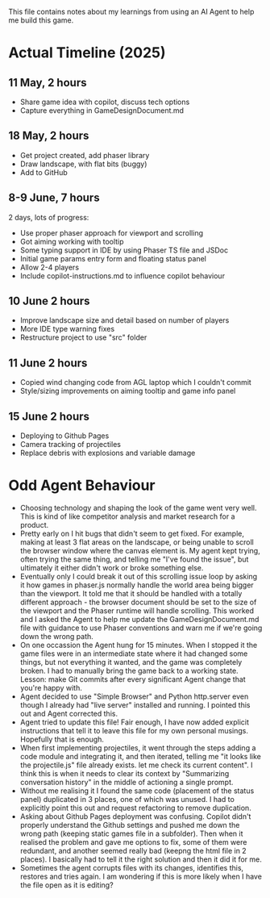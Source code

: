 This file contains notes about my learnings from using an AI Agent to help me build this game.

# Actual Timeline (2025)

## 11 May, 2 hours

- Share game idea with copilot, discuss tech options
- Capture everything in GameDesignDocument.md

## 18 May, 2 hours

- Get project created, add phaser library
- Draw landscape, with flat bits (buggy)
- Add to GitHub

## 8-9 June, 7 hours

2 days, lots of progress:
- Use proper phaser approach for viewport and scrolling
- Got aiming working with tooltip
- Some typing support in IDE by using Phaser TS file and JSDoc
- Initial game params entry form and floating status panel
- Allow 2-4 players
- Include copilot-instructions.md to influence copilot behaviour

## 10 June 2 hours
- Improve landscape size and detail based on number of players
- More IDE type warning fixes
- Restructure project to use "src" folder

## 11 June 2 hours
- Copied wind changing code from AGL laptop which I couldn't commit
- Style/sizing improvements on aiming tooltip and game info panel

## 15 June 2 hours
- Deploying to Github Pages
- Camera tracking of projectiles
- Replace debris with explosions and variable damage

# Odd Agent Behaviour

- Choosing technology and shaping the look of the game went very well. This is kind of like competitor analysis and market research for a product.
- Pretty early on I hit bugs that didn't seem to get fixed. For example, making at least 3 flat areas on the landscape, or being unable to scroll the browser window where the canvas element is. My agent kept trying, often trying the same thing, and telling me "I've found the issue", but ultimately it either didn't work or broke something else.
- Eventually only I could break it out of this scrolling issue loop by asking it how games in phaser.js normally handle the world area being bigger than the viewport. It told me that it should be handled with a totally different approach - the browser document should be set to the size of the viewport and the Phaser runtime will handle scrolling. This worked and I asked the Agent to help me update the GameDesignDocument.md file with guidance to use Phaser conventions and warn me if we're going down the wrong path.
- On one occassion the Agent hung for 15 minutes. When I stopped it the game files were in an intermediate state where it had changed some things, but not everything it wanted, and the game was completely broken. I had to manually bring the game back to a working state. Lesson: make Git commits after every significant Agent change that you're happy with.
- Agent decided to use "Simple Browser" and Python http.server even though I already had "live server" installed and running. I pointed this out and Agent corrected this.
- Agent tried to update this file! Fair enough, I have now added explicit instructions that tell it to leave this file for my own personal musings. Hopefully that is enough.
- When first implementing projectiles, it went through the steps adding a code module and integrating it, and then iterated, telling me "it looks like the projectile.js" file already exists. let me check its current content". I think this is when it needs to clear its context by "Summarizing conversation history" in the middle of actioning a single prompt.
- Without me realising it I found the same code (placement of the status panel) duplicated in 3 places, one of which was unused. I had to explicitly point this out and request refactoring to remove duplication.
- Asking about Github Pages deployment was confusing. Copilot didn't properly understand the Github settings and pushed me down the wrong path (keeping static games file in a subfolder). Then when it realised the problem and gave me options to fix, some of them were redundant, and another seemed really bad (keepng the html file in 2 places). I basically had to tell it the right solution and then it did it for me.
- Sometimes the agent corrupts files with its changes, identifies this, restores and tries again. I am wondering if this is more likely when I have the file open as it is editing?
